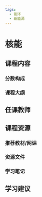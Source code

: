 ```yaml
---
tags:
  - 能环
  - 新能源
---
```


# 核能

## 课程内容

### 分数构成


### 课程大纲


## 任课教师


## 课程资源

### 推荐教材/网课

### 资源文件


### 学习笔记

## 学习建议











